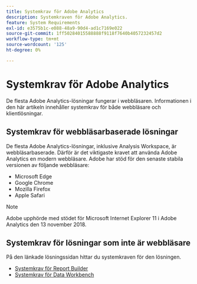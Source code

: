 ```yaml
---
title: Systemkrav för Adobe Analytics
description: Systemkraven för Adobe Analytics.
feature: System Requirements
exl-id: e3575b1c-e088-48a9-90d4-ad1c7169e022
source-git-commit: 1ff50284015588888f9118f7640b4057232457d2
workflow-type: tm+mt
source-wordcount: '125'
ht-degree: 0%

---
```


# Systemkrav för Adobe Analytics

De flesta Adobe Analytics-lösningar fungerar i webbläsaren. Informationen i den här artikeln innehåller systemkrav för både webbläsare och klientlösningar.

## Systemkrav för webbläsarbaserade lösningar

De flesta Adobe Analytics-lösningar, inklusive Analysis Workspace, är webbläsarbaserade. Därför är det viktigaste kravet att använda Adobe Analytics en modern webbläsare. Adobe har stöd för den senaste stabila versionen av följande webbläsare:

* Microsoft Edge
* Google Chrome
* Mozilla Firefox
* Apple Safari

>[!NOTE]
>
>Adobe upphörde med stödet för Microsoft Internet Explorer 11 i Adobe Analytics den 13 november 2018.

## Systemkrav för lösningar som inte är webbläsare

På den länkade lösningssidan hittar du systemkraven för den lösningen.

* [Systemkrav för Report Builder](/help/analyze/report-builder/setup/system-requirements.md)
* [Systemkrav för Data Workbench](https://experienceleague.adobe.com/docs/data-workbench/using/install/c-data-workbench-client-install.html)
